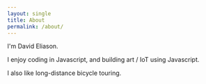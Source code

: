 ```yaml
---
layout: single
title: About
permalink: /about/
---
```


I'm David Eliason. 

I enjoy coding in Javascript,
and building art / IoT using Javascript.

I also like long-distance bicycle touring.